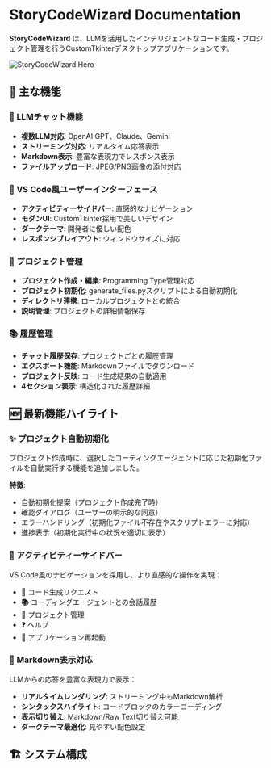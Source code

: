 # StoryCodeWizard Documentation

**StoryCodeWizard** は、LLMを活用したインテリジェントなコード生成・プロジェクト管理を行うCustomTkinterデスクトップアプリケーションです。

![StoryCodeWizard Hero](https://img.shields.io/badge/StoryCodeWizard-v2.0-blue?style=for-the-badge&logo=python)

## 🚀 主な機能

### 💬 LLMチャット機能
- **複数LLM対応**: OpenAI GPT、Claude、Gemini
- **ストリーミング対応**: リアルタイム応答表示
- **Markdown表示**: 豊富な表現力でレスポンス表示
- **ファイルアップロード**: JPEG/PNG画像の添付対応

### 🎨 VS Code風ユーザーインターフェース
- **アクティビティーサイドバー**: 直感的なナビゲーション
- **モダンUI**: CustomTkinter採用で美しいデザイン
- **ダークテーマ**: 開発者に優しい配色
- **レスポンシブレイアウト**: ウィンドウサイズに対応

### 📁 プロジェクト管理
- **プロジェクト作成・編集**: Programming Type管理対応
- **プロジェクト初期化**: generate_files.pyスクリプトによる自動初期化
- **ディレクトリ連携**: ローカルプロジェクトとの統合
- **説明管理**: プロジェクトの詳細情報保存

### 📚 履歴管理
- **チャット履歴保存**: プロジェクトごとの履歴管理
- **エクスポート機能**: Markdownファイルでダウンロード
- **プロジェクト反映**: コード生成結果の自動適用
- **4セクション表示**: 構造化された履歴詳細

## 🆕 最新機能ハイライト

### ✨ プロジェクト自動初期化
プロジェクト作成時に、選択したコーディングエージェントに応じた初期化ファイルを自動実行する機能を追加しました。

**特徴**:
- 自動初期化提案（プロジェクト作成完了時）
- 確認ダイアログ（ユーザーの明示的な同意）
- エラーハンドリング（初期化ファイル不存在やスクリプトエラーに対応）
- 進捗表示（初期化実行中の状況を適切に表示）

### 🎨 アクティビティーサイドバー
VS Code風のナビゲーションを採用し、より直感的な操作を実現：

- **💬** コード生成リクエスト
- **📚** コーディングエージェントとの会話履歴  
- **📁** プロジェクト管理
- **❓** ヘルプ
- **🔄** アプリケーション再起動

### 📝 Markdown表示対応
LLMからの応答を豊富な表現力で表示：

- **リアルタイムレンダリング**: ストリーミング中もMarkdown解析
- **シンタックスハイライト**: コードブロックのカラーコーディング
- **表示切り替え**: Markdown/Raw Text切り替え可能
- **ダークテーマ最適化**: 見やすい配色設定

## 🏗️ システム構成
